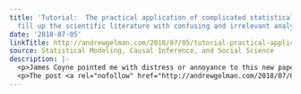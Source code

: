 ```yaml
---
title: 'Tutorial:  The practical application of complicated statistical methods to
  fill up the scientific literature with confusing and irrelevant analyses'
date: '2018-07-05'
linkTitle: http://andrewgelman.com/2018/07/05/tutorial-practical-application-complicated-statistical-methods-fill-scientific-literature-confusing-irrelevant-analyses/
source: Statistical Modeling, Causal Inference, and Social Science
description: |-
  <p>James Coyne pointed me with distress or annoyance to this new paper, &#8220;Tutorial: The Practical Application of Longitudinal Structural Equation Mediation Models in Clinical Trials,&#8221; by K. A. Goldsmith, D. P. MacKinnon, T. Chalder, P. D. White, M. Sharpe, and A. Pickles. This is the team behind the PACE trial for systemic exercise intolerance disease. [&#8230;]</p>
  <p>The post <a rel="nofollow" href="http://andrewgelman.com/2018/07/05/tutorial-practical-application-complicated-statis
---
```

